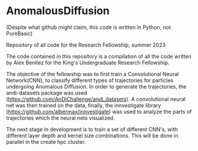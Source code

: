 # AnomalousDiffusion
(Despite what github might claim, this code is written in Python, not PureBasic)

Repository of all code for the Research Fellowship, summer 2023

The code contained in this repository is a compilation of all the code written by Alex Benitez for the King's Undergraduate Research Fellowship.

The objective of the fellowship was to first train a Convolutional Neural Network(CNN), to classify different types of trajectories for particles undergoing Anomalous Diffusion. In order to generate the trajectories, the andi-datasets package was used (https://github.com/AnDiChallenge/andi_datasets). A convolutional neural net was then trained on the data, finally, the innvestigate library (https://github.com/albermax/innvestigate)
was used to analyze the parts of trajectories which the neural nets visualized.

The next stage in development is to train a set of different CNN's, with different layer depth and kernel size combinations. This will be done in parallel in the create hpc cluster.

